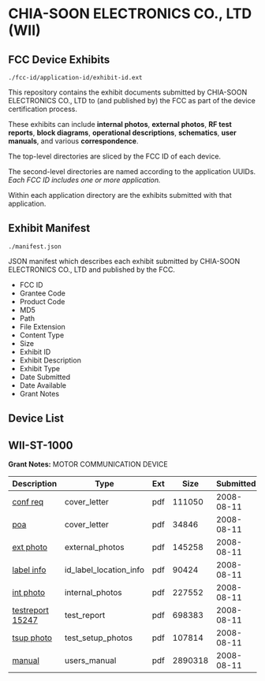 # CHIA-SOON ELECTRONICS CO., LTD (WII)
## FCC Device Exhibits

```
./fcc-id/application-id/exhibit-id.ext
```

This repository contains the exhibit documents submitted by CHIA-SOON ELECTRONICS CO., LTD to (and published by) the FCC as part of the device certification process.

These exhibits can include **internal photos**, **external photos**, **RF test reports**, **block diagrams**, **operational descriptions**, **schematics**, **user manuals**, and various **correspondence**.

The top-level directories are sliced by the FCC ID of each device.

The second-level directories are named according to the application UUIDs. *Each FCC ID includes one or more application.*

Within each application directory are the exhibits submitted with that application. 

## Exhibit Manifest

```
./manifest.json
```

JSON manifest which describes each exhibit submitted by CHIA-SOON ELECTRONICS CO., LTD and published by the FCC.

- FCC ID
- Grantee Code
- Product Code
- MD5
- Path
- File Extension
- Content Type
- Size
- Exhibit ID
- Exhibit Description
- Exhibit Type
- Date Submitted
- Date Available
- Grant Notes

## Device List
## WII-ST-1000
**Grant Notes:** MOTOR COMMUNICATION DEVICE

| Description | Type | Ext | Size | Submitted | Available |
| ----------- | ---- | --- | ---- | --------- | --------- |
| [conf req](WII-ST-1000/ab9ae301772f35c7e651801f893d9d2d/983072.pdf) | cover_letter | pdf | 111050 | 2008-08-11 | 2008-08-11 |
| [poa](WII-ST-1000/ab9ae301772f35c7e651801f893d9d2d/983073.pdf) | cover_letter | pdf | 34846 | 2008-08-11 | 2008-08-11 |
| [ext photo](WII-ST-1000/ab9ae301772f35c7e651801f893d9d2d/983074.pdf) | external_photos | pdf | 145258 | 2008-08-11 | 2008-08-11 |
| [label info](WII-ST-1000/ab9ae301772f35c7e651801f893d9d2d/983076.pdf) | id_label_location_info | pdf | 90424 | 2008-08-11 | 2008-08-11 |
| [int photo](WII-ST-1000/ab9ae301772f35c7e651801f893d9d2d/983075.pdf) | internal_photos | pdf | 227552 | 2008-08-11 | 2008-08-11 |
| [testreport 15247](WII-ST-1000/ab9ae301772f35c7e651801f893d9d2d/983077.pdf) | test_report | pdf | 698383 | 2008-08-11 | 2008-08-11 |
| [tsup photo](WII-ST-1000/ab9ae301772f35c7e651801f893d9d2d/983078.pdf) | test_setup_photos | pdf | 107814 | 2008-08-11 | 2008-08-11 |
| [manual](WII-ST-1000/ab9ae301772f35c7e651801f893d9d2d/983079.pdf) | users_manual | pdf | 2890318 | 2008-08-11 | 2008-08-11 |
